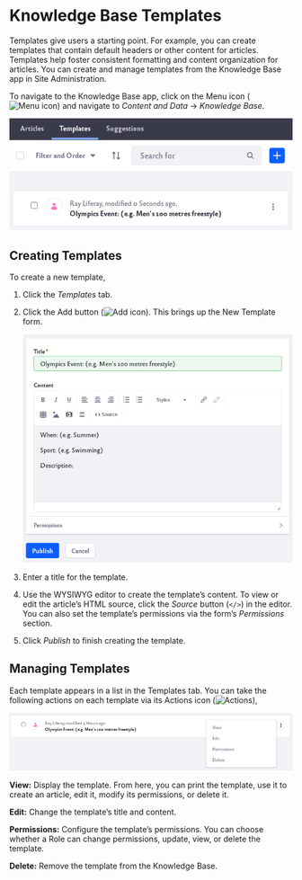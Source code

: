 # Knowledge Base Templates

Templates give users a starting point. For example, you can create templates that contain default headers or other content for articles. Templates help foster consistent formatting and content organization for articles. You can create and manage templates from the Knowledge Base app in Site Administration. 

To navigate to the Knowledge Base app, click on the Menu icon (![Menu icon](../../../images/icon-menu.png)) and navigate to *Content and Data* &rarr; *Knowledge Base*. 

<!-- Do we need a note about permissions on every article?
Note: To access Knowledge Base in Site Administration, a Role must have the permission *Knowledge Base* &rarr; Access in *Site Administration*. To add or act on articles, folders, or suggestions, the Site administrator must grant the appropriate permissions using the Permissions window in Knowledge Base. -->

![Access templates in the app's Templates tab.](./knowledge-base-templates/images/01.png)

## Creating Templates

To create a new template, 

1. Click the *Templates* tab.

1. Click the Add button (![Add icon](../../../images/icon-add.png)). This brings up the New Template form.

    ![A new form opens to create a template.](./knowledge-base-templates/images/02.png)

1. Enter a title for the template.

1. Use the WYSIWYG editor to create the template’s content. To view or edit the article’s HTML source, click the *Source* button (`</>`) in the editor. You can also set the template’s permissions via the form’s *Permissions* section.

1. Click *Publish* to finish creating the template.

## Managing Templates

Each template appears in a list in the Templates tab. You can take the following actions on each template via its Actions icon (![Actions](../../../images/icon-actions.png)),

![Click on the actions icon for different options.](./knowledge-base-templates/images/03.png)

**View:** Display the template. From here, you can print the template, use it to create an article, edit it, modify its permissions, or delete it.

**Edit:** Change the template’s title and content.

**Permissions:** Configure the template’s permissions. You can choose whether a Role can change permissions, update, view, or delete the template.

**Delete:** Remove the template from the Knowledge Base.